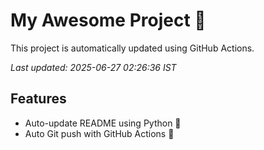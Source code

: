 # My Awesome Project 🚀

This project is automatically updated using GitHub Actions.

_Last updated: 2025-06-27 02:26:36 IST_

## Features
- Auto-update README using Python 🐍
- Auto Git push with GitHub Actions 🤖
